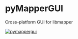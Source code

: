 pyMapperGUI
========

Cross-platform GUI for libmapper

[![pymappergui](http://acaia.ca/~tiago/images/pymapper.png "pymappergui")](https://github.com/tiagovaz/pymappergui)

